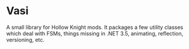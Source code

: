 # Vasi

A small library for Hollow Knight mods. It packages a few utility classes which deal with FSMs, things missing in .NET 3.5, animating, reflection, versioning, etc.
